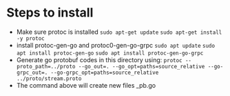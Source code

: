 # Steps to install
- Make sure protoc is installed
`sudo apt-get update`
`sudo apt-get install -y protoc`
- install protoc-gen-go and protoc0-gen-go-grpc
`sudo apt update`
`sudo apt install protoc-gen-go`
`sudo apt install protoc-gen-go-grpc`
- Generate go protobuf codes in this directory using:
`protoc --proto_path=../proto --go_out=. --go_opt=paths=source_relative --go-grpc_out=. --go-grpc_opt=paths=source_relative ../proto/stream.proto`
- The command above will create new files _pb.go